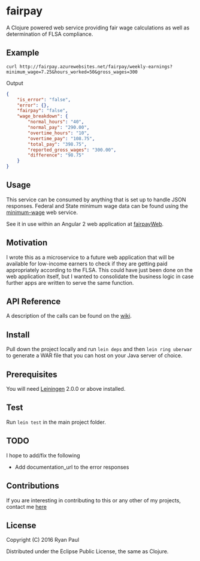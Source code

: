 # fairpay

A Clojure powered web service providing fair wage calculations as well as determination of FLSA compliance.

## Example
```
curl http://fairpay.azurewebsites.net/fairpay/weekly-earnings?minimum_wage=7.25&hours_worked=50&gross_wages=300
```

Output

```JSON
{
	"is_error": "false",
	"error": {},
	"fairpay": "false",
	"wage_breakdown": {
		"normal_hours": "40",
		"normal_pay": "290.00",
		"overtime_hours": "10",
		"overtime_pay": "108.75",
		"total_pay": "398.75",
		"reported_gross_wages": "300.00",
		"difference": "98.75"
	}
}
```

## Usage

This service can be consumed by anything that is set up to handle JSON responses. Federal and State minimum wage data can be found using the [minimum-wage](https://github.com/ryanquincypaul/minimum-wage) web service.

See it in use within an Angular 2 web application at [fairpayWeb](https://github.com/ryanquincypaul/fairpayWeb).

## Motivation

I wrote this as a microservice to a future web application that will be available for low-income earners to check if they are getting paid appropriately according to the FLSA. This could have just been done on the web application itself, but I wanted to consolidate the business logic in case further apps are written to serve the same function. 

## API Reference

A description of the calls can be found on the [wiki](https://github.com/ryanquincypaul/fairpay/wiki).

## Install

Pull down the project locally and run `lein deps` and then `lein ring uberwar` to generate a WAR file that you can host on your Java server of choice.

## Prerequisites

You will need [Leiningen][] 2.0.0 or above installed.

[leiningen]: https://github.com/technomancy/leiningen

## Test

Run `lein test` in the main project folder.

## TODO

I hope to add/fix the following
* Add documentation_url to the error responses

## Contributions

If you are interesting in contributing to this or any other of my projects, contact me [here](mailto:ryan.quincy.paul@gmail.com)

## License

Copyright (C) 2016 Ryan Paul

Distributed under the Eclipse Public License, the same as Clojure.
